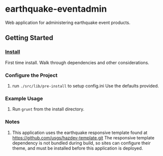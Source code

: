 earthquake-eventadmin
=====================

Web application for administering earthquake event products.

## Getting Started ##

### [Install](readme_dependency_install.md) ###
First time install. Walk through dependencies and other considerations.

### Configure the Project ###
1. run `./src/lib/pre-install` to setup config.ini
  Use the defaults provided.

### Example Usage ###
1. Run `grunt` from the install directory.

### Notes ###
1. This application uses the earthquake responsive template found at
   https://github.com/usgs/hazdev-template.git
   The responsive template dependency is not bundled during build, so sites
   can configure their theme, and must be installed before this application
   is deployed.
